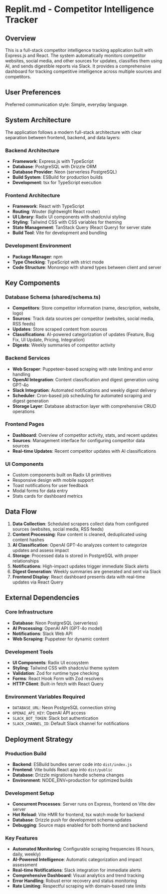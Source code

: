 # Replit.md - Competitor Intelligence Tracker

## Overview

This is a full-stack competitor intelligence tracking application built with Express.js and React. The system automatically monitors competitor websites, social media, and other sources for updates, classifies them using AI, and sends digestible reports via Slack. It provides a comprehensive dashboard for tracking competitive intelligence across multiple sources and competitors.

## User Preferences

Preferred communication style: Simple, everyday language.

## System Architecture

The application follows a modern full-stack architecture with clear separation between frontend, backend, and data layers:

### Backend Architecture
- **Framework**: Express.js with TypeScript
- **Database**: PostgreSQL with Drizzle ORM
- **Database Provider**: Neon (serverless PostgreSQL)
- **Build System**: ESBuild for production builds
- **Development**: tsx for TypeScript execution

### Frontend Architecture
- **Framework**: React with TypeScript
- **Routing**: Wouter (lightweight React router)
- **UI Library**: Radix UI components with shadcn/ui styling
- **Styling**: Tailwind CSS with CSS variables for theming
- **State Management**: TanStack Query (React Query) for server state
- **Build Tool**: Vite for development and bundling

### Development Environment
- **Package Manager**: npm
- **Type Checking**: TypeScript with strict mode
- **Code Structure**: Monorepo with shared types between client and server

## Key Components

### Database Schema (shared/schema.ts)
- **Competitors**: Store competitor information (name, description, website, logo)
- **Sources**: Track data sources per competitor (websites, social media, RSS feeds)
- **Updates**: Store scraped content from sources
- **Classifications**: AI-powered categorization of updates (Feature, Bug Fix, UI Update, Pricing, Integration)
- **Digests**: Weekly summaries of competitor activity

### Backend Services
- **Web Scraper**: Puppeteer-based scraping with rate limiting and error handling
- **OpenAI Integration**: Content classification and digest generation using GPT-4o
- **Slack Integration**: Automated notifications and weekly digest delivery
- **Scheduler**: Cron-based job scheduling for automated scraping and digest generation
- **Storage Layer**: Database abstraction layer with comprehensive CRUD operations

### Frontend Pages
- **Dashboard**: Overview of competitor activity, stats, and recent updates
- **Sources**: Management interface for configuring competitor data sources
- **Real-time Updates**: Recent competitor updates with AI classifications

### UI Components
- Custom components built on Radix UI primitives
- Responsive design with mobile support
- Toast notifications for user feedback
- Modal forms for data entry
- Stats cards for dashboard metrics

## Data Flow

1. **Data Collection**: Scheduled scrapers collect data from configured sources (websites, social media, RSS feeds)
2. **Content Processing**: Raw content is cleaned, deduplicated using content hashes
3. **AI Classification**: OpenAI GPT-4o analyzes content to categorize updates and assess impact
4. **Storage**: Processed data is stored in PostgreSQL with proper relationships
5. **Notifications**: High-impact updates trigger immediate Slack alerts
6. **Digest Generation**: Weekly summaries are generated and sent via Slack
7. **Frontend Display**: React dashboard presents data with real-time updates via React Query

## External Dependencies

### Core Infrastructure
- **Database**: Neon PostgreSQL (serverless)
- **AI Processing**: OpenAI API (GPT-4o model)
- **Notifications**: Slack Web API
- **Web Scraping**: Puppeteer for dynamic content

### Development Tools
- **UI Components**: Radix UI ecosystem
- **Styling**: Tailwind CSS with shadcn/ui theme system
- **Validation**: Zod for runtime type checking
- **Forms**: React Hook Form with Zod resolvers
- **HTTP Client**: Built-in fetch with React Query

### Environment Variables Required
- `DATABASE_URL`: Neon PostgreSQL connection string
- `OPENAI_API_KEY`: OpenAI API access
- `SLACK_BOT_TOKEN`: Slack bot authentication
- `SLACK_CHANNEL_ID`: Default Slack channel for notifications

## Deployment Strategy

### Production Build
- **Backend**: ESBuild bundles server code into `dist/index.js`
- **Frontend**: Vite builds React app into `dist/public`
- **Database**: Drizzle migrations handle schema changes
- **Environment**: NODE_ENV=production for optimized builds

### Development Setup
- **Concurrent Processes**: Server runs on Express, frontend on Vite dev server
- **Hot Reload**: Vite HMR for frontend, tsx watch mode for backend
- **Database**: Drizzle push for development schema updates
- **Debugging**: Source maps enabled for both frontend and backend

### Key Features
- **Automated Monitoring**: Configurable scraping frequencies (6 hours, daily, weekly)
- **AI-Powered Intelligence**: Automatic categorization and impact assessment
- **Real-time Notifications**: Slack integration for immediate alerts
- **Comprehensive Dashboard**: Visual analytics and trend tracking
- **Error Handling**: Robust error recovery and status monitoring
- **Rate Limiting**: Respectful scraping with domain-based rate limits